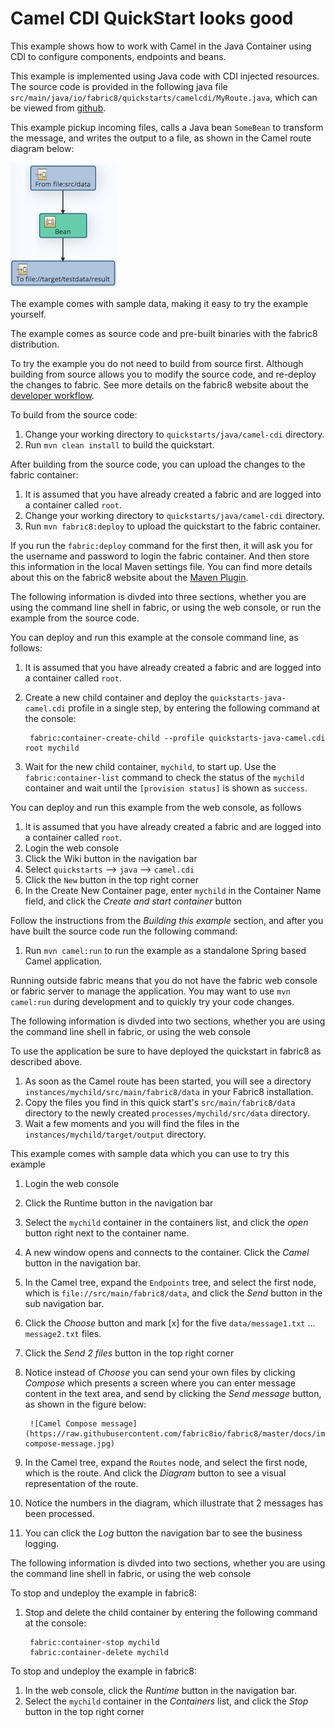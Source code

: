 # Camel CDI QuickStart looks good

This example shows how to work with Camel in the Java Container using CDI to configure components,
endpoints and beans.

This example is implemented using Java code with CDI injected resources. The source code is provided in the following java file `src/main/java/io/fabric8/quickstarts/camelcdi/MyRoute.java`, which can be viewed from [github](https://github.com/fabric8io/fabric8/blob/master/quickstarts/java/camel-spring/src/main/java/io/fabric8/quickstarts/camelcdi/MyRoute.java).

This example pickup incoming files, calls a Java bean `SomeBean` to transform the message, and writes the output to a file, as shown in the Camel route diagram below:

![Camel CDI diagram](https://raw.githubusercontent.com/fabric8io/fabric8/master/docs/images/camel-cdi-diagram.jpg)

The example comes with sample data, making it easy to try the example yourself.



The example comes as source code and pre-built binaries with the fabric8 distribution. 

To try the example you do not need to build from source first. Although building from source allows you to modify the source code, and re-deploy the changes to fabric. See more details on the fabric8 website about the [developer workflow](http://fabric8.io/gitbook/developer.html).

To build from the source code:

1. Change your working directory to `quickstarts/java/camel-cdi` directory.
1. Run `mvn clean install` to build the quickstart.

After building from the source code, you can upload the changes to the fabric container:

1. It is assumed that you have already created a fabric and are logged into a container called `root`.
1. Change your working directory to `quickstarts/java/camel-cdi` directory.
1. Run `mvn fabric8:deploy` to upload the quickstart to the fabric container.

If you run the `fabric:deploy` command for the first then, it will ask you for the username and password to login the fabric container.
And then store this information in the local Maven settings file. You can find more details about this on the fabric8 website about the [Maven Plugin](http://fabric8.io/gitbook/mavenPlugin.html).



The following information is divded into three sections, whether you are using the command line shell in fabric, or using the web console, or run the example from the source code.


You can deploy and run this example at the console command line, as follows:

1. It is assumed that you have already created a fabric and are logged into a container called `root`.
1. Create a new child container and deploy the `quickstarts-java-camel.cdi` profile in a single step, by entering the
 following command at the console:

        fabric:container-create-child --profile quickstarts-java-camel.cdi root mychild

1. Wait for the new child container, `mychild`, to start up. Use the `fabric:container-list` command to check the status of the `mychild` container and wait until the `[provision status]` is shown as `success`.



You can deploy and run this example from the web console, as follows

1. It is assumed that you have already created a fabric and are logged into a container called `root`.
1. Login the web console
1. Click the Wiki button in the navigation bar
1. Select `quickstarts` --> `java` --> `camel.cdi`
1. Click the `New` button in the top right corner
1. In the Create New Container page, enter `mychild` in the Container Name field, and click the *Create and start container* button


Follow the instructions from the _Building this example_ section, and after you have built the source code run the following command:

1. Run `mvn camel:run` to run the example as a standalone Spring based Camel application.

Running outside fabric means that you do not have the fabric web console or fabric server to manage the application. You may want to use `mvn camel:run` during development and to quickly try your code changes.



The following information is divded into two sections, whether you are using the command line shell in fabric, or using the web console


To use the application be sure to have deployed the quickstart in fabric8 as described above. 

1. As soon as the Camel route has been started, you will see a directory `instances/mychild/src/main/fabric8/data` in your Fabric8 installation.
1. Copy the files you find in this quick start's `src/main/fabric8/data` directory to the newly created `processes/mychild/src/data`
directory.
1. Wait a few moments and you will find the files in the `instances/mychild/target/output` directory. 


This example comes with sample data which you can use to try this example

1. Login the web console
1. Click the Runtime button in the navigation bar
1. Select the `mychild` container in the containers list, and click the *open* button right next to the container name.
1. A new window opens and connects to the container. Click the *Camel* button in the navigation bar.
1. In the Camel tree, expand the `Endpoints` tree, and select the first node, which is `file://src/main/fabric8/data`, and click the *Send* button in the sub navigation bar.
1. Click the *Choose* button and mark [x] for the five `data/message1.txt` ... `message2.txt` files.
1. Click the *Send 2 files* button in the top right corner
1. Notice instead of *Choose* you can send your own files by clicking *Compose* which presents a screen where you can enter message content in the text area, and send by clicking the *Send message* button, as shown in the figure below:

        ![Camel Compose message](https://raw.githubusercontent.com/fabric8io/fabric8/master/docs/images/camel-compose-message.jpg)

1. In the Camel tree, expand the `Routes` node, and select the first node, which is the route. And click the *Diagram* button to see a visual representation of the route.
1. Notice the numbers in the diagram, which illustrate that 2 messages has been processed. 
1. You can click the *Log* button the navigation bar to see the business logging.



The following information is divded into two sections, whether you are using the command line shell in fabric, or using the web console


To stop and undeploy the example in fabric8:

1. Stop and delete the child container by entering the following command at the console:

        fabric:container-stop mychild
        fabric:container-delete mychild


To stop and undeploy the example in fabric8:

1. In the web console, click the *Runtime* button in the navigation bar.
1. Select the `mychild` container in the *Containers* list, and click the *Stop* button in the top right corner
